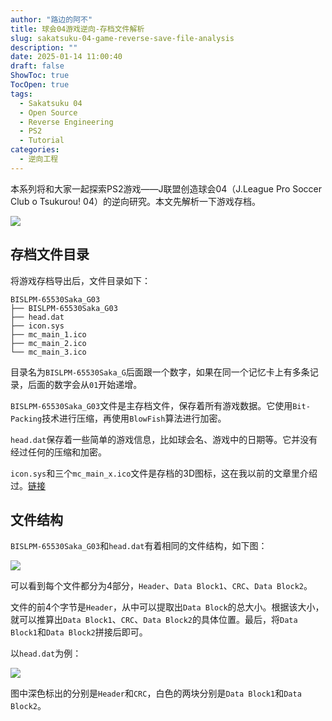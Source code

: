 ```yaml
---
author: "路边的阿不"
title: 球会04游戏逆向-存档文件解析
slug: sakatsuku-04-game-reverse-save-file-analysis
description: ""
date: 2025-01-14 11:00:40
draft: false
ShowToc: true
TocOpen: true
tags:
  - Sakatsuku 04
  - Open Source
  - Reverse Engineering
  - PS2
  - Tutorial
categories:
  - 逆向工程
---
```


本系列将和大家一起探索PS2游戏——J联盟创造球会04（J.League Pro Soccer Club o Tsukurou! 04）的逆向研究。本文先解析一下游戏存档。

![](imgs/posts/2025-01-14-sakatsuku-04-game-reverse-save-file-analysis/cover.jpg)

## 存档文件目录

将游戏存档导出后，文件目录如下：

```
BISLPM-65530Saka_G03
├── BISLPM-65530Saka_G03
├── head.dat
├── icon.sys
├── mc_main_1.ico
├── mc_main_2.ico
└── mc_main_3.ico
```

目录名为`BISLPM-65530Saka_G`后面跟一个数字，如果在同一个记忆卡上有多条记录，后面的数字会从`01`开始递增。

`BISLPM-65530Saka_G03`文件是主存档文件，保存着所有游戏数据。它使用`Bit-Packing`技术进行压缩，再使用`BlowFish`算法进行加密。

`head.dat`保存着一些简单的游戏信息，比如球会名、游戏中的日期等。它并没有经过任何的压缩和加密。

`icon.sys`和三个`mc_main_x.ico`文件是存档的3D图标，这在我以前的文章里介绍过。[链接](https://babyno.top/posts/2023/10/parsing-ps2-3d-icon/)

## 文件结构

`BISLPM-65530Saka_G03`和`head.dat`有着相同的文件结构，如下图：

![](imgs/posts/2025-01-14-sakatsuku-04-game-reverse-save-file-analysis/saka_tool.jpg)

可以看到每个文件都分为4部分，`Header`、`Data Block1`、`CRC`、`Data Block2`。

文件的前4个字节是`Header`，从中可以提取出`Data Block`的总大小。根据该大小，就可以推算出`Data Block1`、`CRC`、`Data Block2`的具体位置。最后，将`Data Block1`和`Data Block2`拼接后即可。

以`head.dat`为例：

![](imgs/posts/2025-01-14-sakatsuku-04-game-reverse-save-file-analysis/2.jpg)

图中深色标出的分别是`Header`和`CRC`，白色的两块分别是`Data Block1`和`Data Block2`。